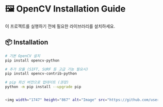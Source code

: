 # 🖼️ OpenCV Installation Guide

이 프로젝트를 실행하기 전에 필요한 라이브러리를 설치하세요.

## 📦 Installation

```bash
# 기본 OpenCV 설치
pip install opencv-python

# 추가 모듈 (SIFT, SURF 등 고급 기능 필요시)
pip install opencv-contrib-python

# pip 최신 버전으로 업데이트 (권장)
python -m pip install --upgrade pip


<img width="1747" height="867" alt="Image" src="https://github.com/user-attachments/assets/8dbb1546-079b-425b-9a62-8c050f0f9f6e" />

